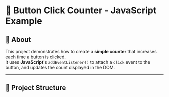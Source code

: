 # 🔢 Button Click Counter - JavaScript Example

## 📖 About
This project demonstrates how to create a **simple counter** that increases each time a button is clicked.  
It uses **JavaScript**'s `addEventListener()` to attach a `click` event to the button, and updates the count displayed in the DOM.

---

## 📂 Project Structure
